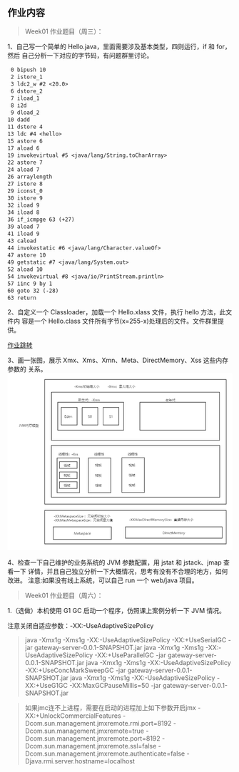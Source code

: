 ## 作业内容

> Week01 作业题目（周三）：

1、自己写一个简单的 Hello.java，里面需要涉及基本类型，四则运行，if 和 for，然后 自己分析一下对应的字节码，有问题群里讨论。
```
 0 bipush 10
 2 istore_1
 3 ldc2_w #2 <20.0>
 6 dstore_2
 7 iload_1
 8 i2d
 9 dload_2
10 dadd
11 dstore 4
13 ldc #4 <hello>
15 astore 6
17 aload 6
19 invokevirtual #5 <java/lang/String.toCharArray>
22 astore 7
24 aload 7
26 arraylength
27 istore 8
29 iconst_0
30 istore 9
32 iload 9
34 iload 8
36 if_icmpge 63 (+27)
39 aload 7
41 iload 9
43 caload
44 invokestatic #6 <java/lang/Character.valueOf>
47 astore 10
49 getstatic #7 <java/lang/System.out>
52 aload 10
54 invokevirtual #8 <java/io/PrintStream.println>
57 iinc 9 by 1
60 goto 32 (-28)
63 return

```
2、自定义一个 Classloader，加载一个 Hello.xlass 文件，执行 hello 方法，此文件内 容是一个 Hello.class 文件所有字节(x=255-x)处理后的文件。文件群里提供。

[作业跳转](/Week_01/code/HelloClassLoader.java)

3、画一张图，展示 Xmx、Xms、Xmn、Meta、DirectMemory、Xss 这些内存参数的 关系。![iamge](resources/JVM参数与内存模型.png)

4、检查一下自己维护的业务系统的 JVM 参数配置，用 jstat 和 jstack、jmap 查看一下 详情，并且自己独立分析一下大概情况，思考有没有不合理的地方，如何改进。 注意:如果没有线上系统，可以自己 run 一个 web/java 项目。

> Week01 作业题目（周六）：

1.（选做）本机使用 G1 GC 启动一个程序，仿照课上案例分析一下 JVM 情况。

注意关闭自适应参数：-XX:-UseAdaptiveSizePolicy

> java -Xmx1g -Xms1g -XX:-UseAdaptiveSizePolicy -XX:+UseSerialGC -jar gateway-server-0.0.1-SNAPSHOT.jar
> java -Xmx1g -Xms1g -XX:-UseAdaptiveSizePolicy -XX:+UseParallelGC -jar gateway-server-0.0.1-SNAPSHOT.jar
> java -Xmx1g -Xms1g -XX:-UseAdaptiveSizePolicy -XX:+UseConcMarkSweepGC -jar gateway-server-0.0.1-SNAPSHOT.jar
> java -Xmx1g -Xms1g -XX:-UseAdaptiveSizePolicy -XX:+UseG1GC -XX:MaxGCPauseMillis=50 -jar gateway-server-0.0.1-SNAPSHOT.jar

> 如果jmc连不上进程，需要在启动的进程加上如下参数开启jmx
-XX:+UnlockCommercialFeatures -Dcom.sun.management.jmxremote.rmi.port=8192 -Dcom.sun.management.jmxremote=true -Dcom.sun.management.jmxremote.port=8192 -Dcom.sun.management.jmxremote.ssl=false -Dcom.sun.management.jmxremote.authenticate=false -Djava.rmi.server.hostname=localhost  